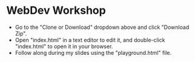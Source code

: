 # WebDev Workshop
- Go to the "Clone or Download" dropdown above and click "Download Zip".
- Open "index.html" in a text editor to edit it, and double-click "index.html" to open it in your browser.
- Follow along during my slides using the "playground.html" file.
